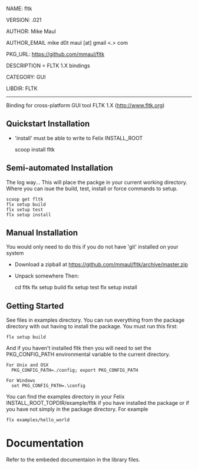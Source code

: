 NAME: fltk

VERSION: .021  

AUTHOR: Mike Maul

AUTHOR_EMAIL mike d0t maul [at] gmail <.> com

PKG_URL: https://github.com/mmaul/fltk

DESCRIPTION = FLTK 1.X bindings

CATEGORY: GUI

LIBDIR: FLTK

-----
Binding for cross-platform GUI tool FLTK 1.X (http://www.fltk.org)

## Quickstart Installation ##
* 'install' must be able to write to Felix INSTALL_ROOT

    scoop install fltk 

## Semi-automated Installation ##
The log way... This will place the packge in your current working directory.
Where you can isue the build, test, install or force commands to setup.

    scoop get fltk
    flx setup build
    flx setup test
    flx setup install

## Manual Installation ##
You would only need to do this if you do not have 'git' installed on your system

* Download a zipball at <https://github.com/mmaul/fltk/archive/master.zip>
* Unpack somewhere
Then:

    cd fltk
    flx setup build
    flx setup test
    flx setup install

## Getting Started ##
See files in examples directory. You can run everything from the package
directory with out having to install the package. You must run this first:

    flx setup build

And if you haven't installed fltk then you will need to set the PKG_CONFIG_PATH environmental variable to the current directory.

    For Unix and OSX
      PKG_CONFIG_PATH=./config; export PKG_CONFIG_PATH
      
    For Windows
      set PKG_CONFIG_PATH=.\config

You can find the examples directory in your Felix INSTALL_ROOT_TOPDIR/example/fltk if you have installed the package or if you have not simply in the package directory. For example

    flx examples/hello_world

Documentation
=============
Refer to the embeded documentaion in the library files.

